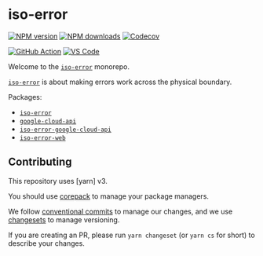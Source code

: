 # iso-error

[![NPM version][npm-image]][npm-url]
[![NPM downloads][downloads-image]][downloads-url]
[![Codecov][codecov-image]][codecov-url]

[![GitHub Action][github-release]][github-action-url]
[![VS Code][vscode-image]][vscode-url]

Welcome to the [`iso-error`] monorepo.

[`iso-error`] is about making errors work across the physical boundary.

Packages:

- [`iso-error`]
- [`google-cloud-api`]
- [`iso-error-google-cloud-api`]
- [`iso-error-web`]

## Contributing

This repository uses [yarn] v3.

You should use [corepack] to manage your package managers.

We follow [conventional commits] to manage our changes,
and we use [changesets] to manage versioning.

If you are creating an PR,
please run `yarn changeset` (or `yarn cs` for short) to describe your changes.

[`google-cloud-api`]: https://github.com/unional/iso-error/tree/main/packages/google-cloud-api
[`iso-error-google-cloud-api`]: https://github.com/unional/iso-error/tree/main/packages/iso-error-google-cloud-api
[`iso-error-web`]: https://github.com/unional/iso-error/tree/main/packages/iso-error-web
[`iso-error`]: https://github.com/unional/iso-error/tree/main/packages/iso-error
[changesets]: https://github.com/changesets/changesets
[codecov-image]: https://codecov.io/gh/unional/iso-error/branch/master/graph/badge.svg
[codecov-url]: https://codecov.io/gh/unional/iso-error
[conventional commits]: https://www.conventionalcommits.org/en/v1.0.0/
[corepack]: https://nodejs.org/api/corepack.html
[downloads-image]: https://img.shields.io/npm/dm/iso-error.svg?style=flat
[downloads-url]: https://npmjs.org/package/iso-error
[github-action-url]: https://github.com/unional/iso-error/actions
[github-release]: https://github.com/unional/iso-error/workflows/release/badge.svg
[npm-image]: https://img.shields.io/npm/v/iso-error.svg?style=flat
[npm-url]: https://npmjs.org/package/iso-error
[vscode-image]: https://img.shields.io/badge/vscode-ready-green.svg
[vscode-url]: https://code.visualstudio.com/
[yarn PnP]: https://yarnpkg.com/features/pnp

